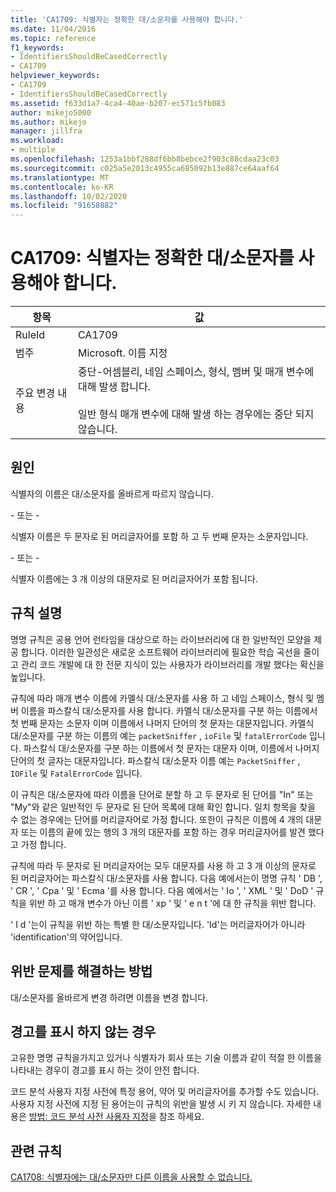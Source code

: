 ```yaml
---
title: 'CA1709: 식별자는 정확한 대/소문자를 사용해야 합니다.'
ms.date: 11/04/2016
ms.topic: reference
f1_keywords:
- IdentifiersShouldBeCasedCorrectly
- CA1709
helpviewer_keywords:
- CA1709
- IdentifiersShouldBeCasedCorrectly
ms.assetid: f633d1a7-4ca4-40ae-b207-ec571c5fb083
author: mikejo5000
ms.author: mikejo
manager: jillfra
ms.workload:
- multiple
ms.openlocfilehash: 1253a1bbf288df6bb8bebce2f903c88cdaa23c03
ms.sourcegitcommit: c025a5e2013c4955ca685092b13e887ce64aaf64
ms.translationtype: MT
ms.contentlocale: ko-KR
ms.lasthandoff: 10/02/2020
ms.locfileid: "91658882"
---
```

# <a name="ca1709-identifiers-should-be-cased-correctly"></a>CA1709: 식별자는 정확한 대/소문자를 사용해야 합니다.

|항목|값|
|-|-|
|RuleId|CA1709|
|범주|Microsoft. 이름 지정|
|주요 변경 내용|중단-어셈블리, 네임 스페이스, 형식, 멤버 및 매개 변수에 대해 발생 합니다.<br /><br /> 일반 형식 매개 변수에 대해 발생 하는 경우에는 중단 되지 않습니다.|

## <a name="cause"></a>원인

식별자의 이름은 대/소문자를 올바르게 따르지 않습니다.

\- 또는 -

식별자 이름은 두 문자로 된 머리글자어를 포함 하 고 두 번째 문자는 소문자입니다.

\- 또는 -

식별자 이름에는 3 개 이상의 대문자로 된 머리글자어가 포함 됩니다.

## <a name="rule-description"></a>규칙 설명

명명 규칙은 공용 언어 런타임을 대상으로 하는 라이브러리에 대 한 일반적인 모양을 제공 합니다. 이러한 일관성은 새로운 소프트웨어 라이브러리에 필요한 학습 곡선을 줄이고 관리 코드 개발에 대 한 전문 지식이 있는 사용자가 라이브러리를 개발 했다는 확신을 높입니다.

규칙에 따라 매개 변수 이름에 카멜식 대/소문자를 사용 하 고 네임 스페이스, 형식 및 멤버 이름을 파스칼식 대/소문자를 사용 합니다. 카멜식 대/소문자를 구분 하는 이름에서 첫 번째 문자는 소문자 이며 이름에서 나머지 단어의 첫 문자는 대문자입니다. 카멜식 대/소문자를 구분 하는 이름의 예는 `packetSniffer` , `ioFile` 및 `fatalErrorCode` 입니다. 파스칼식 대/소문자를 구분 하는 이름에서 첫 문자는 대문자 이며, 이름에서 나머지 단어의 첫 글자는 대문자입니다. 파스칼식 대/소문자 이름 예는 `PacketSniffer` , `IOFile` 및 `FatalErrorCode` 입니다.

이 규칙은 대/소문자에 따라 이름을 단어로 분할 하 고 두 문자로 된 단어를 "In" 또는 "My"와 같은 일반적인 두 문자로 된 단어 목록에 대해 확인 합니다. 일치 항목을 찾을 수 없는 경우에는 단어를 머리글자어로 가정 합니다. 또한이 규칙은 이름에 4 개의 대문자 또는 이름의 끝에 있는 행의 3 개의 대문자를 포함 하는 경우 머리글자어를 발견 했다고 가정 합니다.

규칙에 따라 두 문자로 된 머리글자어는 모두 대문자를 사용 하 고 3 개 이상의 문자로 된 머리글자어는 파스칼식 대/소문자를 사용 합니다. 다음 예에서는이 명명 규칙 ' DB ', ' CR ', ' Cpa ' 및 ' Ecma '를 사용 합니다. 다음 예에서는 ' Io ', ' XML ' 및 ' DoD ' 규칙을 위반 하 고 매개 변수가 아닌 이름 ' xp ' 및 ' e n t '에 대 한 규칙을 위반 합니다.

' I d '는이 규칙을 위반 하는 특별 한 대/소문자입니다. 'Id'는 머리글자어가 아니라 'identification'의 약어입니다.

## <a name="how-to-fix-violations"></a>위반 문제를 해결하는 방법

대/소문자를 올바르게 변경 하려면 이름을 변경 합니다.

## <a name="when-to-suppress-warnings"></a>경고를 표시 하지 않는 경우

고유한 명명 규칙을가지고 있거나 식별자가 회사 또는 기술 이름과 같이 적절 한 이름을 나타내는 경우이 경고를 표시 하는 것이 안전 합니다.

코드 분석 사용자 지정 사전에 특정 용어, 약어 및 머리글자어를 추가할 수도 있습니다. 사용자 지정 사전에 지정 된 용어는이 규칙의 위반을 발생 시 키 지 않습니다. 자세한 내용은 [방법: 코드 분석 사전 사용자 지정](../code-quality/how-to-customize-the-code-analysis-dictionary.md)을 참조 하세요.

## <a name="related-rules"></a>관련 규칙

[CA1708: 식별자에는 대/소문자만 다른 이름을 사용할 수 없습니다.](/dotnet/fundamentals/code-analysis/quality-rules/ca1708)
